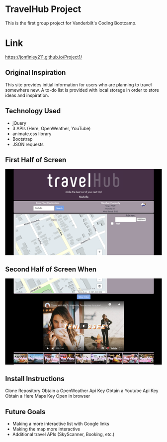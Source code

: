 # TravelHub Project
This is the first group project for Vanderbilt's Coding Bootcamp. 

# Link 
https://jonfinley211.github.io/Project1/

## Original Inspiration
This site provides initial information for users who are planning to travel somewhere new. A to-do list is provided with local storage in order to store ideas and inspiration.

## Technology Used
- jQuery 
- 3 APIs (Here, OpenWeather, YouTube)
- animate.css library
- Bootstrap
- JSON requests

## First Half of Screen
![Screen Shot](assets/images/FirstHalfScreen.png)

## Second Half of Screen When 
![Screen Shot](assets/images/SecondHalfScreen.png)
## Install Instructions
Clone Repository
Obtain a OpenWeather Api Key
Obtain a Youtube Api Key
Obtain a Here Maps Key
Open in browser 


## Future Goals
- Making a more interactive list with Google links
- Making the map more interactive 
- Additional travel APIs (SkyScanner, Booking, etc.)
